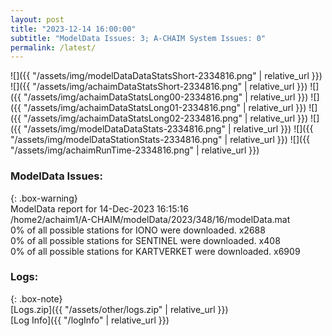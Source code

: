 ```yaml
---
layout: post
title: "2023-12-14 16:00:00"
subtitle: "ModelData Issues: 3; A-CHAIM System Issues: 0"
permalink: /latest/
---
```


![]({{ "/assets/img/modelDataDataStatsShort-2334816.png" | relative_url }})
![]({{ "/assets/img/achaimDataStatsShort-2334816.png" | relative_url }})
![]({{ "/assets/img/achaimDataStatsLong00-2334816.png" | relative_url }})
![]({{ "/assets/img/achaimDataStatsLong01-2334816.png" | relative_url }})
![]({{ "/assets/img/achaimDataStatsLong02-2334816.png" | relative_url }})
![]({{ "/assets/img/modelDataDataStats-2334816.png" | relative_url }})
![]({{ "/assets/img/modelDataStationStats-2334816.png" | relative_url }})
![]({{ "/assets/img/achaimRunTime-2334816.png" | relative_url }})


### ModelData Issues:  
  
{: .box-warning}  
 ModelData report for 14-Dec-2023 16:15:16   
 /home2/achaim1/A-CHAIM/modelData/2023/348/16/modelData.mat   
 0% of all possible stations for IONO were downloaded. x2688   
 0% of all possible stations for SENTINEL were downloaded. x408   
 0% of all possible stations for KARTVERKET were downloaded. x6909   
  


### Logs:  
  
{: .box-note}  
[Logs.zip]({{ "/assets/other/logs.zip" | relative_url }})  
[Log Info]({{ "/logInfo" | relative_url }})  
